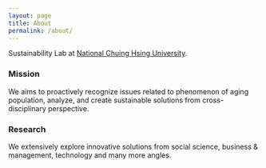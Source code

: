 ```yaml
---
layout: page
title: About
permalink: /about/
---
```


Sustainability Lab at [National Chuing Hsing University](https://www.nchu.edu.tw/en-index).

### Mission

We aims to proactively recognize issues related to phenomenon of aging population, analyze, and create sustainable solutions from cross-disciplinary perspective.

### Research

We extensively explore innovative solutions from social science, business & management, technology and many more angles.
